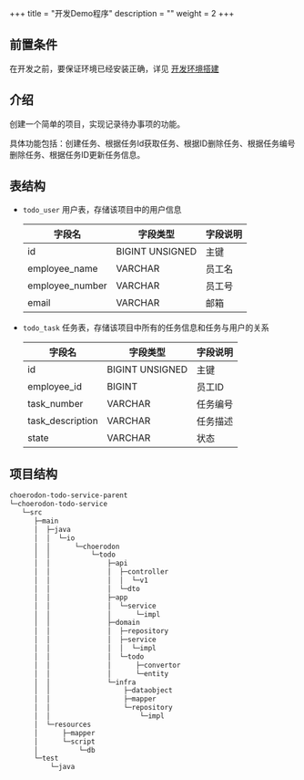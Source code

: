 +++
title = "开发Demo程序"
description = ""
weight = 2
+++

## 前置条件

在开发之前，要保证环境已经安装正确，详见 [开发环境搭建](../develop-env/)

## 介绍

创建一个简单的项目，实现记录待办事项的功能。

具体功能包括：创建任务、根据任务Id获取任务、根据ID删除任务、根据任务编号删除任务、根据任务ID更新任务信息。

## 表结构

* `todo_user` 用户表，存储该项目中的用户信息

    字段名 | 字段类型 | 字段说明
    ---|--- | ---
    id | BIGINT UNSIGNED | 主键
    employee_name | VARCHAR | 员工名
    employee_number | VARCHAR | 员工号
    email | VARCHAR | 邮箱

* `todo_task` 任务表，存储该项目中所有的任务信息和任务与用户的关系

    字段名 | 字段类型 | 字段说明
    ---|--- | ---
    id | BIGINT UNSIGNED | 主键
    employee_id | BIGINT | 员工ID
    task_number | VARCHAR | 任务编号
    task_description | VARCHAR | 任务描述
    state | VARCHAR | 状态

## 项目结构
```bash
choerodon-todo-service-parent
└─choerodon-todo-service
   └─src
      ├─main
      │  ├─java
      │  │  └─io
      │  │      └─choerodon
      │  │          └─todo
      │  │              ├─api
      │  │              │  ├─controller
      │  │              │  │  └─v1
      │  │              │  └─dto
      │  │              ├─app
      │  │              │  └─service
      │  │              │      └─impl
      │  │              ├─domain
      │  │              │  ├─repository
      │  │              │  ├─service
      │  │              │  │  └─impl
      │  │              │  └─todo
      │  │              │      ├─convertor
      │  │              │      └─entity
      │  │              └─infra
      │  │                  ├─dataobject
      │  │                  ├─mapper
      │  │                  └─repository
      │  │                      └─impl
      │  └─resources
      │      ├─mapper
      │      └─script
      │          └─db
      └─test
          └─java
```